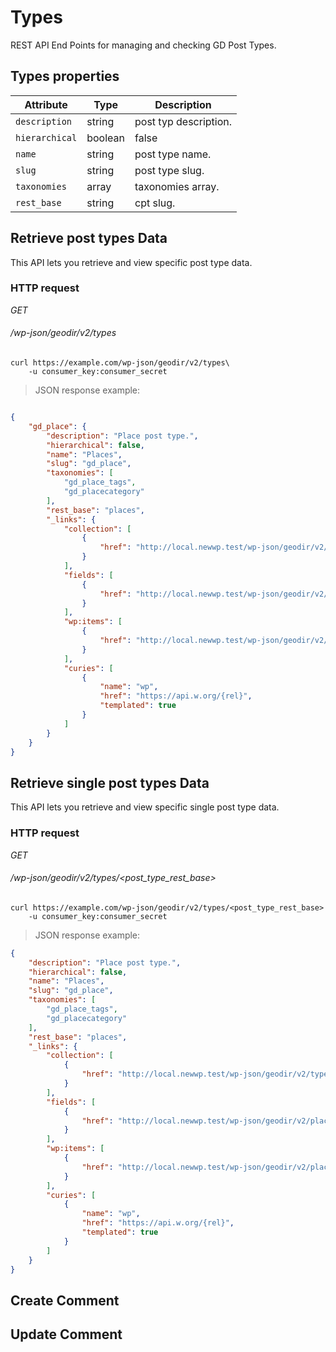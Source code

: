 # Types #
REST API End Points for managing and checking GD Post Types.

## Types properties ##

| Attribute                     | Type      | Description                                                                                                                          |
| ----------------------------- | --------- | ------------------------------------------------------------------------------------------------------------------------------------ |
| `description`                          | string   | post typ description.                        |
| `hierarchical`                        | boolean    | false|
| `name`                      | string    | post type name. |
| `slug`                | string | post type slug.|
| `taxonomies`                | array | taxonomies array.|
| `rest_base`                | string | cpt slug.|

## Retrieve post types Data ##

This API lets you retrieve and view specific post type data.

### HTTP request ###

<div class="api-endpoint">
	<div class="endpoint-data">
		<i class="label label-get">GET</i>
		<h6>/wp-json/geodir/v2/types</h6>
	</div>
</div>


```shell
curl https://example.com/wp-json/geodir/v2/types\
	-u consumer_key:consumer_secret
```
> JSON response example:

```json

{
    "gd_place": {
        "description": "Place post type.",
        "hierarchical": false,
        "name": "Places",
        "slug": "gd_place",
        "taxonomies": [
            "gd_place_tags",
            "gd_placecategory"
        ],
        "rest_base": "places",
        "_links": {
            "collection": [
                {
                    "href": "http://local.newwp.test/wp-json/geodir/v2/types"
                }
            ],
            "fields": [
                {
                    "href": "http://local.newwp.test/wp-json/geodir/v2/places/fields"
                }
            ],
            "wp:items": [
                {
                    "href": "http://local.newwp.test/wp-json/geodir/v2/places"
                }
            ],
            "curies": [
                {
                    "name": "wp",
                    "href": "https://api.w.org/{rel}",
                    "templated": true
                }
            ]
        }
    }
}
```

## Retrieve single post types Data ##

This API lets you retrieve and view specific single post type data.

### HTTP request ###

<div class="api-endpoint">
	<div class="endpoint-data">
		<i class="label label-get">GET</i>
		<h6>/wp-json/geodir/v2/types/&lt;post_type_rest_base&gt;</h6>
	</div>
</div>

```shell
curl https://example.com/wp-json/geodir/v2/types/<post_type_rest_base>
	-u consumer_key:consumer_secret
```
> JSON response example:

```json
{
    "description": "Place post type.",
    "hierarchical": false,
    "name": "Places",
    "slug": "gd_place",
    "taxonomies": [
        "gd_place_tags",
        "gd_placecategory"
    ],
    "rest_base": "places",
    "_links": {
        "collection": [
            {
                "href": "http://local.newwp.test/wp-json/geodir/v2/types"
            }
        ],
        "fields": [
            {
                "href": "http://local.newwp.test/wp-json/geodir/v2/places/fields"
            }
        ],
        "wp:items": [
            {
                "href": "http://local.newwp.test/wp-json/geodir/v2/places"
            }
        ],
        "curies": [
            {
                "name": "wp",
                "href": "https://api.w.org/{rel}",
                "templated": true
            }
        ]
    }
}
```
## Create Comment ##

## Update Comment ##